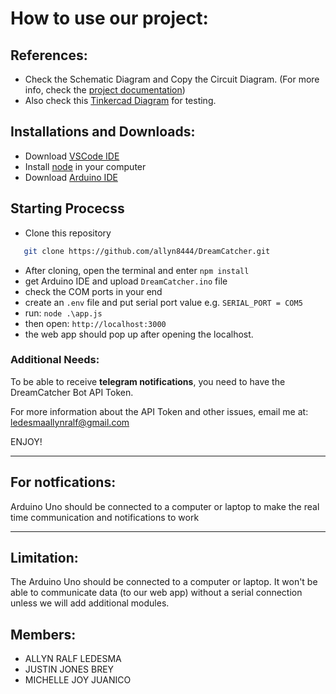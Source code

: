 # How to use our project:

## References:
- Check the Schematic Diagram and Copy the Circuit Diagram. (For more info, check the [project documentation](https://docs.google.com/document/d/1W3UlDw9eblVcIKKHZNt2959oXTZyLfrAGaKOUJA_Q1o/edit?usp=sharing))
- Also check this [Tinkercad Diagram](https://www.tinkercad.com/things/77Hawcx0KD3-copy-of-motion-and-temperature-sensor-project-ds2?sharecode=MX6qyf7J8CmovFul3lb2Niv0tt2J1S9G0pq7DLUpKgg) for testing.


## Installations and Downloads:
- Download [VSCode IDE](https://code.visualstudio.com/download) 
- Install [node](https://nodejs.org/en/learn/getting-started/how-to-install-nodejs) in your computer
- Download [Arduino IDE](https://www.arduino.cc/en/software)


## Starting Procecss
- Clone this repository
```bash
   git clone https://github.com/allyn8444/DreamCatcher.git
   ```
- After cloning, open the terminal and enter `npm install`
- get Arduino IDE and upload `DreamCatcher.ino` file
- check the COM ports in your end
- create an `.env` file and put serial port value e.g. `SERIAL_PORT = COM5`
- run: `node .\app.js`
- then open: `http://localhost:3000`
- the web app should pop up after opening the localhost.

### Additional Needs:
To be able to receive **telegram notifications**, you need to have the DreamCatcher Bot API Token.

For more information about the API Token and other issues, email me at:
ledesmaallynralf@gmail.com 

ENJOY!






---


## For notfications:
Arduino Uno should be connected to a computer or laptop to make the real time communication and notifications to work

---

## Limitation:

The Arduino Uno should be connected to a computer or laptop.
It won't be able to communicate data (to our web app) without a serial connection unless we will add additional modules.


## Members:
- ALLYN RALF LEDESMA
- JUSTIN JONES BREY
- MICHELLE JOY JUANICO